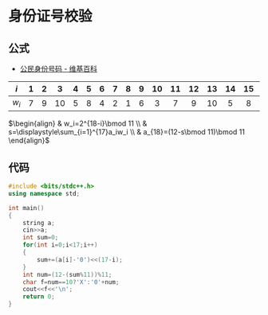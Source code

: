 # 身份证号校验

## 公式

- [公民身份号码 - 维基百科](https://zh.wikipedia.org/wiki/公民身份号码)

| $i$  | $1$  | $2$  | $3$  | $4$  | $5$  | $6$  | $7$  | $8$  | $9$  | $10$ | $11$ | $12$ | $13$ | $14$ | $15$ | $16$ | $17$ | $18$ |
| :--: | :--: | :--: | :--: | :--: | :--: | :--: | :--: | :--: | :--: | :--: | :--: | :--: | :--: | :--: | :--: | :--: | :--: | :--: |
| $w_i$ | $7$  | $9$  | $10$ | $5$  | $8$  | $4$  | $2$  | $1$  | $6$  | $3$  | $7$  | $9$  | $10$ | $5$  | $8$  | $4$  | $2$  | $1$  |

$\begin{align}
  & w_i=2^{18-i}\bmod 11 \\
  & s=\displaystyle\sum_{i=1}^{17}a_iw_i \\
  & a_{18}=(12-s\bmod 11)\bmod 11
\end{align}$

## 代码

```cpp
#include <bits/stdc++.h>
using namespace std;

int main()
{
	string a;
	cin>>a;
	int sum=0;
	for(int i=0;i<17;i++)
	{
		sum+=(a[i]-'0')<<(17-i);
	}
	int num=(12-(sum%11))%11;
	char f=num==10?'X':'0'+num;
	cout<<f<<'\n';
	return 0;
}
```
